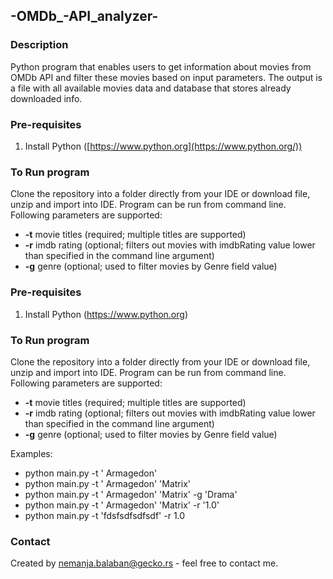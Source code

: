 
## -OMDb_-API_analyzer-

### Description

Python program that enables users to get information about movies from OMDb API and filter these movies based on input parameters. The output is a file with all available movies data and database that stores already downloaded info.

### Pre-requisites

1.  Install Python ([https://www.python.org](https://www.python.org/))

### To Run program

Clone the repository into a folder directly from your IDE or download file, unzip and import into IDE. Program can be run from command line. Following parameters are supported:

-   **-t**  movie titles (required; multiple titles are supported)
-   **-r**  imdb rating (optional; filters out movies with imdbRating value lower than specified in the command line argument)
-   **-g**  genre (optional; used to filter movies by Genre field value)

### Pre-requisites

1. Install Python (https://www.python.org)  

### To Run program
Clone the repository into a folder directly from your IDE or download file, unzip and import into IDE.
Program can be run from command line. Following parameters are supported:

 - **-t** movie titles (required; multiple titles are supported) 
 - **-r** imdb rating (optional; filters out movies with imdbRating value lower than specified in the command line argument) 
 - **-g** genre (optional; used to filter movies by Genre field value)
 
 Examples: 
 - python main.py -t ' Armagedon' 
 - python main.py -t ' Armagedon' 'Matrix' 
 - python main.py -t ' Armagedon' 'Matrix' -g 'Drama'
 - python main.py -t ' Armagedon' 'Matrix' -r '1.0'
 - python main.py  -t 'fdsfsdfsdfsdf' -r 1.0

### Contact

Created by  [nemanja.balaban@gecko.rs](mailto:nemanja.balaban@gecko.rs)  - feel free to contact me.
